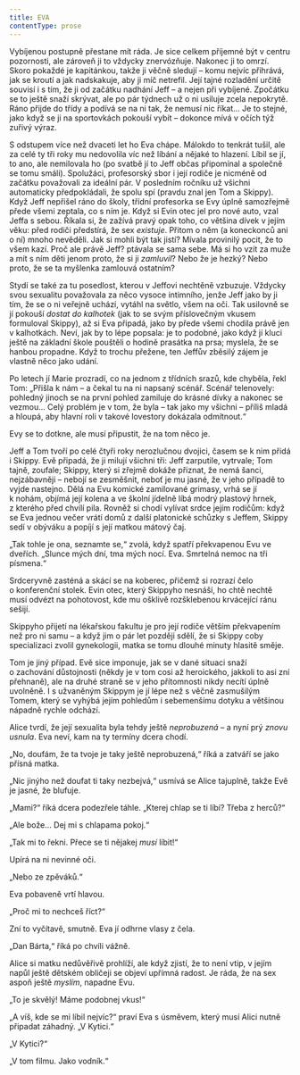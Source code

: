 ```yaml
---
title: EVA
contentType: prose
---
```


  

Vybíjenou postupně přestane mít ráda. Je sice celkem příjemné být v centru pozornosti, ale zároveň ji to vždycky znervózňuje. Nakonec ji to omrzí. Skoro pokaždé je kapitánkou, takže ji věčně sledují – komu nejvíc přihrává, jak se kroutí a jak nadskakuje, aby ji míč netrefil. Její tajné rozladění určitě souvisí i s tím, že ji od začátku nadhání Jeff – a nejen při vybíjené. Zpočátku se to ještě snaží skrývat, ale po pár týdnech už o ni usiluje zcela nepokrytě. Ráno přijde do třídy a podívá se na ni tak, že nemusí nic říkat… Je to stejné, jako když se ji na sportovkách pokouší vybít – dokonce mívá v očích týž zuřivý výraz.

  

S odstupem více než dvaceti let ho Eva chápe. Málokdo to tenkrát tušil, ale za celé ty tři roky mu nedovolila víc než líbání a nějaké to hlazení. Líbil se jí, to ano, ale nemilovala ho (po svatbě jí to Jeff občas připomínal a společně se tomu smáli). Spolužáci, profesorský sbor i její rodiče je nicméně od začátku považovali za ideální pár. V posledním ročníku už všichni automaticky předpokládali, že spolu spí (pravdu znal jen Tom a Skippy). Když Jeff nepřišel ráno do školy, třídní profesorka se Evy úplně samozřejmě přede všemi zeptala, co s ním je. Když si Evin otec jel pro nové auto, vzal Jeffa s sebou. Říkala si, že zažívá pravý opak toho, co většina dívek v jejím věku: před rodiči předstírá, že sex _existuje_. Přitom o něm (a koneckonců ani o ní) mnoho nevěděli. Jak si mohli být tak jistí? Mívala provinilý pocit, že to všem kazí. Proč ale právě Jeff? ptávala se sama sebe. Má si ho vzít za muže a mít s ním děti jenom proto, že si ji _zamluvil_? Nebo že je hezký? Nebo proto, že se ta myšlenka zamlouvá ostatním?

  

Stydí se také za tu posedlost, kterou v Jeffovi nechtěně vzbuzuje. Vždycky svou sexualitu považovala za něco vysoce intimního, jenže Jeff jako by ji tím, že se o ni veřejně uchází, vytáhl na světlo, všem na oči. Tak usilovně se jí pokouší _dostat do kalhotek_ (jak to se svým příslovečným vkusem formuloval Skippy), až si Eva připadá, jako by přede všemi chodila právě jen v kalhotkách. Neví, jak by to lépe popsala: je to podobné, jako když jí kluci ještě na základní škole pouštěli o hodině prasátka na prsa; myslela, že se hanbou propadne. Když to trochu přežene, ten Jeffův zběsilý zájem je vlastně něco jako udání.

Po letech jí Marie prozradí, co na jednom z třídních srazů, kde chyběla, řekl Tom: „Přišla k nám – a čekal tu na ni napsaný scénář. Scénář telenovely: pohledný jinoch se na první pohled zamiluje do krásné dívky a nakonec se vezmou… Celý problém je v tom, že byla – tak jako my všichni – příliš mladá a hloupá, aby hlavní roli v takové lovestory dokázala odmítnout.“

Evy se to dotkne, ale musí připustit, že na tom něco je.

  

Jeff a Tom tvoří po celé čtyři roky nerozlučnou dvojici, časem se k nim přidá i Skippy. Evě připadá, že ji milují všichni tři: Jeff zarputile, vytrvale; Tom tajně, zoufale; Skippy, který si zřejmě dokáže přiznat, že nemá šanci, nejzábavněji – nebojí se zesměšnit, neboť je mu jasné, že v jeho případě to vyjde nastejno. Dělá na Evu komické zamilované grimasy, vrhá se jí k nohám, objímá její kolena a ve školní jídelně líbá modrý plastový hrnek, z kterého před chvílí pila. Rovněž si chodí vylívat srdce jejím rodičům: když se Eva jednou večer vrátí domů z další platonické schůzky s Jeffem, Skippy sedí v obýváku a popíjí s její matkou mátový čaj.

„Tak tohle je ona, seznamte se,“ zvolá, když spatří překvapenou Evu ve dveřích. „Slunce mých dní, tma mých nocí. Eva. Smrtelná nemoc na tři písmena.“

Srdceryvně zasténá a skácí se na koberec, přičemž si rozrazí čelo o konferenční stolek. Evin otec, který Skippyho nesnáší, ho chtě nechtě musí odvézt na pohotovost, kde mu ošklivě rozšklebenou krvácející ránu sešijí.

Skippyho přijetí na lékařskou fakultu je pro její rodiče větším překvapením než pro ni samu – a když jim o pár let později sdělí, že si Skippy coby specializaci zvolil gynekologii, matka se tomu dlouhé minuty hlasitě směje.

Tom je jiný případ. Evě sice imponuje, jak se v dané situaci snaží o zachování důstojnosti (někdy je v tom cosi až heroického, jakkoli to asi zní přehnaně), ale na druhé straně se v jeho přítomnosti nikdy necítí úplně uvolněně. I s užvaněným Skippym je jí lépe než s věčně zasmušilým Tomem, který se vyhýbá jejím pohledům i sebemenšímu dotyku a většinou nápadně rychle odchází.

  

Alice tvrdí, že její sexualita byla tehdy ještě _neprobuzená_ – a nyní prý _znovu usnula_. Eva neví, kam na ty termíny dcera chodí.

„No, doufám, že ta tvoje je taky ještě neprobuzená,“ říká a zatváří se jako přísná matka.

„Nic jinýho než doufat ti taky nezbejvá,“ usmívá se Alice tajuplně, takže Evě je jasné, že blufuje.

„Mami?“ říká dcera podezřele táhle. „Kterej chlap se ti líbí? Třeba z herců?“

„Ale bože… Dej mi s chlapama pokoj.“

„Tak mi to řekni. Přece se ti nějakej _musí_ líbit!“

Upírá na ni nevinné oči.

„Nebo ze zpěváků.“

Eva pobaveně vrtí hlavou.

„Proč mi to nechceš říct?“

Zní to vyčítavě, smutně. Eva jí odhrne vlasy z čela.

„Dan Bárta,“ říká po chvíli vážně.

Alice si matku nedůvěřivě prohlíží, ale když zjistí, že to není vtip, v jejím napůl ještě dětském obličeji se objeví upřímná radost. Je ráda, že na sex aspoň ještě _myslím_, napadne Evu.

„To je skvělý! Máme podobnej vkus!“

„A víš, kde se mi líbil nejvíc?“ praví Eva s úsměvem, který musí Alici nutně připadat záhadný. „V Kytici.“

„V Kytici?“

„V tom filmu. Jako vodník.“
